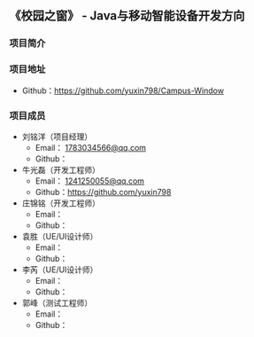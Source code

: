 ## 《校园之窗》 - Java与移动智能设备开发方向

###  项目简介



###  项目地址

- Github：https://github.com/yuxin798/Campus-Window

###  项目成员

- 刘铭洋（项目经理）
  - Email： 1783034566@qq.com
  - Github：
- 牛光磊（开发工程师）
  - Email： 1241250055@qq.com
  - Github：https://github.com/yuxin798
- 庄锦铭（开发工程师）
  - Email：
  - Github：
- 袁胜（UE/UI设计师）
  - Email：
  - Github：
- 李芮（UE/UI设计师）
  - Email：
  - Github：
- 郭峰（测试工程师）
  - Email：
  - Github：
